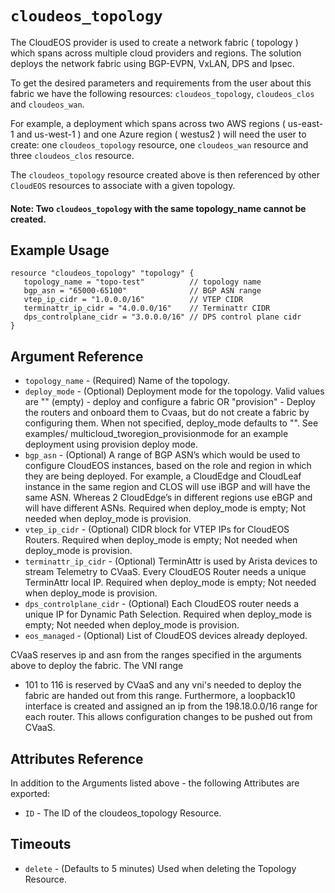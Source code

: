 # `cloudeos_topology`

The CloudEOS provider is used to create a network fabric ( topology ) which spans across multiple
cloud providers and regions. The solution deploys the network fabric using BGP-EVPN, VxLAN, DPS and Ipsec.

To get the desired parameters and requirements from the user about this fabric we have the following
resources: `cloudeos_topology`, `cloudeos_clos` and `cloudeos_wan`.

For example, a deployment which spans across two AWS regions ( us-east-1 and us-west-1 )
and one Azure region ( westus2 ) will need the user to create: one `cloudeos_topology` resource,
one `cloudeos_wan` resource and three `cloudeos_clos` resource.

The `cloudeos_topology` resource created above is then referenced by other `CloudEOS` resources to associate with
a given topology.

#### Note: Two `cloudeos_topology` with the same topology_name cannot be created.

## Example Usage

```hcl
resource "cloudeos_topology" "topology" {
   topology_name = "topo-test"          // topology name
   bgp_asn = "65000-65100"              // BGP ASN range
   vtep_ip_cidr = "1.0.0.0/16"          // VTEP CIDR
   terminattr_ip_cidr = "4.0.0.0/16"    // Terminattr CIDR
   dps_controlplane_cidr = "3.0.0.0/16" // DPS control plane cidr
}
```

## Argument Reference

* `topology_name` - (Required) Name of the topology.
* `deploy_mode` - (Optional) Deployment mode for the topology. Valid values are "" (empty) - deploy and
    configure a fabric OR "provision" - Deploy the routers and onboard them to Cvaas, but do not create a
    fabric by configuring them. When not specified, deploy_mode defaults to "". See examples/
    multicloud_tworegion_provisionmode for an example deployment using provision deploy mode.
* `bgp_asn` - (Optional) A range of BGP ASN’s which would be used to configure CloudEOS instances,
    based on the role and region in which they are being deployed. For example, a CloudEdge and CloudLeaf
    instance in the same region and CLOS will use iBGP and will have the same ASN. Whereas 2 CloudEdge’s
    in different regions use eBGP and will have different ASNs. Required when deploy_mode is empty; Not needed
    when deploy_mode is provision.
* `vtep_ip_cidr` - (Optional) CIDR block for VTEP IPs for CloudEOS Routers. Required when deploy_mode is empty;
    Not needed when deploy_mode is provision.
* `terminattr_ip_cidr` - (Optional) TerminAttr is used by Arista devices to stream Telemetry to CVaaS.
    Every CloudEOS Router needs a unique TerminAttr local IP. Required when deploy_mode is empty; Not needed
    when deploy_mode is provision.
* `dps_controlplane_cidr` - (Optional) Each CloudEOS router needs a unique IP for Dynamic Path Selection.
    Required when deploy_mode is empty; Not needed when deploy_mode is provision.
* `eos_managed` - (Optional) List of CloudEOS devices already deployed.

CVaaS reserves ip and asn from the ranges specified in the arguments above to deploy the fabric. The VNI range
- 101 to 116 is reserved by CVaaS and any vni's needed to deploy the fabric are handed out from this range.
Furthermore, a loopback10 interface is created and assigned an ip from the 198.18.0.0/16 range for each router.
This allows configuration changes to be pushed out from CVaaS.
## Attributes Reference

In addition to the Arguments listed above - the following Attributes are exported:

* `ID` - The ID of the cloudeos_topology Resource.

## Timeouts

* `delete` - (Defaults to 5 minutes) Used when deleting the Topology Resource.
